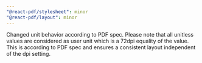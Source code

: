 ```yaml
---
"@react-pdf/stylesheet": minor
"@react-pdf/layout": minor
---
```


Changed unit behavior according to PDF spec. Please note that all unitless values are considered as user unit which is a 72dpi equality of the value. This is according to PDF spec and ensures a consistent layout independent of the dpi setting.

